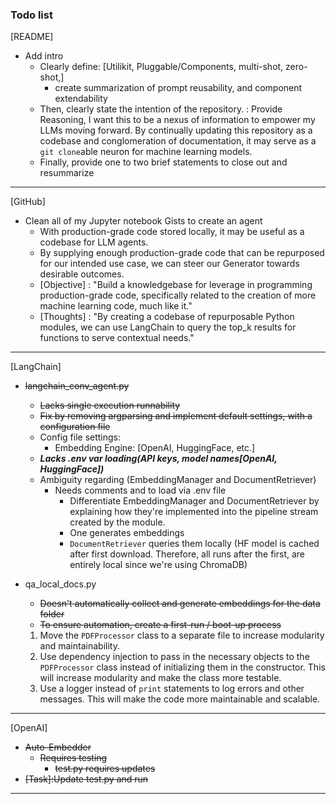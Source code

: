 ### Todo list

[README]

- Add intro
  - Clearly define: [Utilikit, Pluggable/Components, multi-shot, zero-shot,]
    - create summarization of prompt reusability, and component extendability
  - Then, clearly state the intention of the repository. : Provide Reasoning, I want this to be a nexus of information to empower my LLMs moving forward. By continually updating this repository as a codebase and conglomeration of documentation, it may serve as a `git clone`able neuron for machine learning models.
  - Finally, provide one to two brief statements to close out and resummarize

---

[GitHub]

- Clean all of my Jupyter notebook Gists to create an agent
  - With production-grade code stored locally, it may be useful as a codebase for LLM agents.
  - By supplying enough production-grade code that can be repurposed for our intended use case, we can steer our Generator towards desirable outcomes.
  - [Objective] : "Build a knowledgebase for leverage in programming production-grade code, specifically related to the creation of more machine learning code, much like it."
  - [Thoughts] : "By creating a codebase of repurposable Python modules,
    we can use LangChain to query the top_k results for functions to serve
    contextual needs."

---

[LangChain]

- ~~langchain_conv_agent.py~~

  - ~~Lacks single execution runnability~~
  - ~~Fix by removing argparsing and implement default settings, with a configuration file~~
  - Config file settings:
    - Embedding Engine: [OpenAI, HuggingFace, etc.]
  - ***Lacks .env var loading(API keys, model names[OpenAI, HuggingFace])***
  - Ambiguity regarding (EmbeddingManager and DocumentRetriever)
    - Needs comments and to load via .env file
      - Differentiate EmbeddingManager and DocumentRetriever by explaining how they're implemented into the pipeline stream created by the module.
      - One generates embeddings
      - `DocumentRetriever` queries them locally
        (HF model is cached after first download. Therefore, all runs after the first,
        are entirely local since we're using ChromaDB)
- qa_local_docs.py

  - ~~Doesn't automatically collect and generate embeddings for the data folder~~
  - ~~To ensure automation, create a first-run / boot-up process~~

  1. Move the `PDFProcessor` class to a separate file to increase modularity and maintainability.
  2. Use dependency injection to pass in the necessary objects to the `PDFProcessor` class instead of initializing them in the constructor. This will increase modularity and make the class more testable.
  3. Use a logger instead of `print` statements to log errors and other messages. This will make the code more maintainable and scalable.

---

[OpenAI]

- ~~Auto-Embedder~~
  - ~~Requires testing~~
    - ~~test.py requires updates~~
- ~~[Task]:Update test.py and run~~

---
